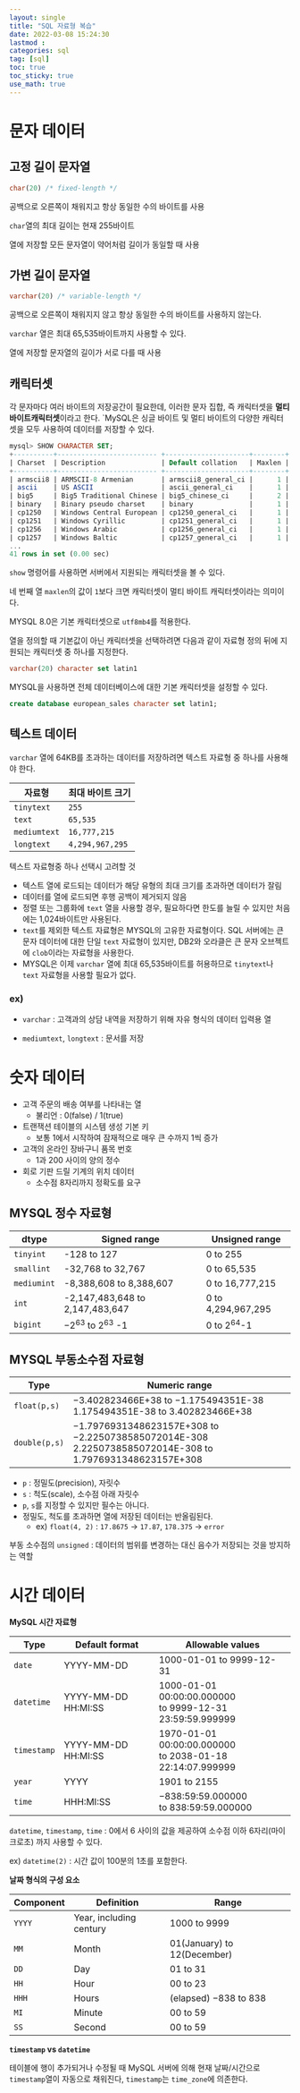 ```yaml
---
layout: single
title: "SQL 자료형 복습"
date: 2022-03-08 15:24:30
lastmod : 
categories: sql
tag: [sql]
toc: true
toc_sticky: true
use_math: true
---
```

# 문자 데이터
## 고정 길이 문자열
```sql
char(20) /* fixed-length */
```
공백으로 오른쪽이 채워지고 항상 동일한 수의 바이트를 사용

`char`열의 최대 길이는 현재 255바이트

열에 저장할 모든 문자열이 약어처럼 길이가 동일할 때 사용
## 가변 길이 문자열
```sql
varchar(20) /* variable-length */
```
공백으로 오른쪽이 채워지지 않고 항상 동일한 수의 바이트를 사용하지 않는다.

`varchar` 열은 최대 65,535바이트까지 사용할 수 있다.

열에 저장할 문자열의 길이가 서로 다를 때 사용

## 캐릭터셋
각 문자마다 여러 바이트의 저장공간이 필요한데, 이러한 문자 집합, 즉 캐릭터셋을 **멀티바이트캐릭터셋**이라고 한다.
`MySQL은 싱글 바이트 및 멀티 바이트의 다양한 캐릭터셋을 모두 사용하여 데이터를 저장할 수 있다. 

```SQL
mysql> SHOW CHARACTER SET;
+----------+------------------------- +---------------------+--------+
| Charset  | Description              | Default collation   | Maxlen |
+----------+------------------------- +---------------------+--------+
| armscii8 | ARMSCII-8 Armenian       | armscii8_general_ci |      1 |
| ascii    | US ASCII                 | ascii_general_ci    |      1 |
| big5     | Big5 Traditional Chinese | big5_chinese_ci     |      2 |
| binary   | Binary pseudo charset    | binary              |      1 |
| cp1250   | Windows Central European | cp1250_general_ci   |      1 |
| cp1251   | Windows Cyrillic         | cp1251_general_ci   |      1 |
| cp1256   | Windows Arabic           | cp1256_general_ci   |      1 |
| cp1257   | Windows Baltic           | cp1257_general_ci   |      1 |
...
41 rows in set (0.00 sec)
```

`show` 명령어를 사용하면 서버에서 지원되는 캐릭터셋을 볼 수 있다.

네 번째 열 `maxlen`의 값이 `1`보다 크면 캐릭터셋이 멀티 바이트 캐릭터셋이라는 의미이다.

MYSQL 8.0은 기본 캐릭터셋으로 `utf8mb4`를 적용한다. 

열을 정의할 때 기본값이 아닌 캐릭터셋을 선택하려면 다음과 같이 자료형 정의 뒤에 지원되는 캐릭터셋 중 하나를 지정한다.
```sql
varchar(20) character set latin1
```

MYSQL을 사용하면 전체 데이터베이스에 대한 기본 캐릭터셋을 설정할 수 있다.
```sql
create database european_sales character set latin1;
```
## 텍스트 데이터
`varchar` 열에 64KB를 초과하는 데이터를 저장하려면 텍스트 자료형 중 하나를 사용해야 한다.

|자료형|최대 바이트 크기|
|-|-|
|`tinytext`|`255`|
|`text`|`65,535`|
|`mediumtext`|`16,777,215`|
|`longtext`|`4,294,967,295`|

텍스트 자료형중 하나 선택시 고려할 것
* 텍스트 열에 로드되는 데이터가 해당 유형의 최대 크기를 초과하면 데이터가 잘림
* 데이터를 열에 로드되면 후행 공백이 제거되지 않음
* 정렬 또는 그룹화에 `text` 열을 사용할 경우, 필요하다면 한도를 늘릴 수 있지만 처음에는 1,024바이트만 사용된다.
* `text`를 제외한 텍스트 자료형은 MYSQL의 고유한 자료형이다. SQL 서버에는 큰 문자 데이터에 대한 단일 `text` 자료형이 있지만, DB2와 오라클은 큰 문자 오브젝트에 `clob`이라는 자료형을 사용한다.
* MYSQL은 이제 `varchar` 열에 최대 65,535바이트를 허용하므로 `tinytext`나 `text` 자료형을 사용할 필요가 없다.
  
### ex)
* `varchar` : 고객과의 상담 내역을 저장하기 위해 자유 형식의 데이터 입력용 열


* `mediumtext`, `longtext` : 문서를 저장

# 숫자 데이터
* 고객 주문의 배송 여부를 나타내는 열
  * 불리언 : 0(false) / 1(true)
* 트랜잭션 테이블의 시스템 생성 기본 키
  * 보통 1에서 시작하여 잠재적으로 매우 큰 수까지 1씩 증가
* 고객의 온라인 장바구니 품목 번호
  * 1과 200 사이의 양의 정수
* 회로 기판 드릴 기계의 위치 데이터
  * 소수점 8자리까지 정확도를 요구

## MYSQL 정수 자료형

|dtype|Signed range|Unsigned range|
|-|-|-|
|`tinyint`|-128 to 127|0 to 255|
|`smallint`|-32,768 to 32,767|0 to 65,535|
|`mediumint`|-8,388,608 to 8,388,607|0 to 16,777,215|
|`int`|-2,147,483,648 to 2,147,483,647|0 to 4,294,967,295|
|`bigint`|$-2^{63}$ to $2^{63}$ -1|0 to $2^{64}$-1|


## MYSQL 부동소수점 자료형

|Type|Numeric range|
|-|-|
|`float(p,s)`|−3.402823466E+38 to −1.175494351E-38 <br>1.175494351E-38 to 3.402823466E+38|
|`double(p,s)`|−1.7976931348623157E+308 to −2.2250738585072014E-308 <br>2.2250738585072014E-308 to 1.7976931348623157E+308|

* `p` : 정밀도(precision), 자릿수
* `s` : 척도(scale), 소수점 아래 자릿수
* `p`, `s`를 지정할 수 있지만 필수는 아니다.
* 정밀도, 척도를 초과하면 열에 저장된 데이터는 반올림된다.
  * ex) `float(4, 2)` : `17.8675` -> `17.87`, `178.375` -> `error`

부동 소수점의 `unsigned` : 데이터의 범위를 변경하는 대신 음수가 저장되는 것을 방지하는 역할

# 시간 데이터

**MySQL 시간 자료형**

|Type|Default format|Allowable values|
|-|-|-|
|`date`|YYYY-MM-DD|1000-01-01 to 9999-12-31|
|`datetime`|YYYY-MM-DD HH:MI:SS|1000-01-01 00:00:00.000000 <br>to 9999-12-31 23:59:59.999999|
|`timestamp`|YYYY-MM-DD HH:MI:SS|1970-01-01 00:00:00.000000 <br>to 2038-01-18 22:14:07.999999|
|`year`|YYYY|1901 to 2155|
|`time`|HHH:MI:SS|−838:59:59.000000 <br>to 838:59:59.000000|

`datetime`, `timestamp`, `time` : 0에서 6 사이의 값을 제공하여 소수점 이하 6자리(마이크로초) 까지 사용할 수 있다.

ex) `datetime(2)` : 시간 값이 100분의 1초를 포함한다.

**날짜 형식의 구성 요소**

|Component|Definition|Range|
|-|-|-|
|`YYYY`|Year, including century|1000 to 9999|
|`MM`|Month|01(January) to 12(December)|
|`DD`|Day|01 to 31|
|`HH` |Hour| 00 to 23|
|`HHH` |Hours| (elapsed) −838 to 838|
|`MI` |Minute| 00 to 59|
|`SS` |Second| 00 to 59|

**`timestamp` vs `datetime`**

테이블에 행이 추가되거나 수정될 때 MySQL 서버에 의해 현재 날짜/시간으로 `timestamp`열이 자동으로 채워진다, `timestamp`는 `time_zone`에 의존한다.